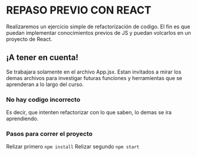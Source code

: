 # REPASO PREVIO CON REACT

Realizaremos un ejercicio simple de refactorización de codigo. El fin es que puedan implementar conocimientos previos de JS y puedan volcarlos en un proyecto de React.

## ¡A tener en cuenta!

Se trabajara solamente en el archivo App.jsx. Estan invitados a mirar los demas archivos para investigar futuras funciones y herramientas que se aprenderan a lo largo del curso.

### No hay codigo incorrecto

Es decir, que intenten refactorizar con lo que saben, lo demas se ira aprendiendo.

### Pasos para correr el proyecto

Relizar primero `npm install`
Relizar segundo `npm start`